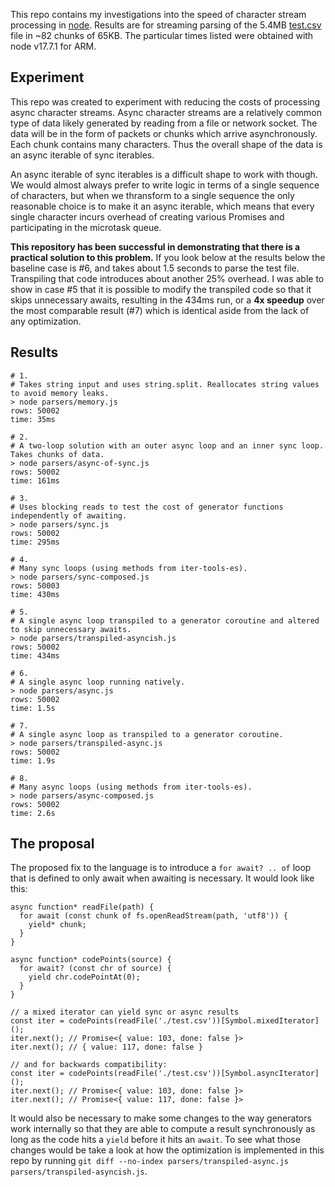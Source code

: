 This repo contains my investigations into the speed of character stream processing in [node](https://nodejs.org/). Results are for streaming parsing of the 5.4MB [test.csv](https://raw.githubusercontent.com/conartist6/async-perf/trunk/test.csv) file in ~82 chunks of 65KB. The particular times listed were obtained with node v17.7.1 for ARM.

## Experiment

This repo was created to experiment with reducing the costs of processing async character streams. Async character streams are a relatively common type of data likely generated by reading from a file or network socket. The data will be in the form of packets or chunks which arrive asynchronously. Each chunk contains many characters. Thus the overall shape of the data is an async iterable of sync iterables.

An async iterable of sync iterables is a difficult shape to work with though. We would almost always prefer to write logic in terms of a single sequence of characters, but when we thransform to a single sequence the only reasonable choice is to make it an async iterable, which means that every single character incurs overhead of creating various Promises and participating in the microtask queue.

**This repository has been successful in demonstrating that there is a practical solution to this problem.** If you look below at the results below the baseline case is #6, and takes about 1.5 seconds to parse the test file. Transpiling that code introduces about another 25% overhead. I was able to show in case #5 that it is possible to modify the transpiled code so that it skips unnecessary awaits, resulting in the 434ms run, or a **4x speedup** over the most comparable result (#7) which is identical aside from the lack of any optimization.

## Results

```
# 1.
# Takes string input and uses string.split. Reallocates string values to avoid memory leaks.
> node parsers/memory.js
rows: 50002
time: 35ms

# 2.
# A two-loop solution with an outer async loop and an inner sync loop. Takes chunks of data.
> node parsers/async-of-sync.js
rows: 50002
time: 161ms

# 3.
# Uses blocking reads to test the cost of generator functions independently of awaiting.
> node parsers/sync.js
rows: 50002
time: 295ms

# 4.
# Many sync loops (using methods from iter-tools-es).
> node parsers/sync-composed.js
rows: 50003
time: 430ms

# 5.
# A single async loop transpiled to a generator coroutine and altered to skip unnecessary awaits.
> node parsers/transpiled-asyncish.js
rows: 50002
time: 434ms

# 6.
# A single async loop running natively.
> node parsers/async.js
rows: 50002
time: 1.5s

# 7.
# A single async loop as transpiled to a generator coroutine.
> node parsers/transpiled-async.js
rows: 50002
time: 1.9s

# 8.
# Many async loops (using methods from iter-tools-es).
> node parsers/async-composed.js
rows: 50002
time: 2.6s
```

## The proposal

The proposed fix to the language is to introduce a `for await? .. of` loop that is defined to only await when awaiting is necessary. It would look like this:

```
async function* readFile(path) {
  for await (const chunk of fs.openReadStream(path, 'utf8')) {
    yield* chunk;
  }
}

async function* codePoints(source) {
  for await? (const chr of source) {
    yield chr.codePointAt(0);
  }
}

// a mixed iterator can yield sync or async results
const iter = codePoints(readFile('./test.csv'))[Symbol.mixedIterator]();
iter.next(); // Promise<{ value: 103, done: false }>
iter.next(); // { value: 117, done: false }

// and for backwards compatibility:
const iter = codePoints(readFile('./test.csv'))[Symbol.asyncIterator]();
iter.next(); // Promise<{ value: 103, done: false }>
iter.next(); // Promise<{ value: 117, done: false }>
```

It would also be necessary to make some changes to the way generators work internally so that they are able to compute a result synchronously as long as the code hits a `yield` before it hits an `await`. To see what those changes would be take a look at how the optimization is implemented in this repo by running `git diff --no-index parsers/transpiled-async.js parsers/transpiled-asyncish.js`.
